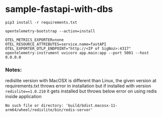 # sample-fastapi-with-dbs

```
pip3 install -r requirements.txt
```

```
opentelemetry-bootstrap --action=install
```

```
OTEL_METRICS_EXPORTER=none OTEL_RESOURCE_ATTRIBUTES=service.name=fastAPI OTEL_EXPORTER_OTLP_ENDPOINT="http://<IP of SigNoz>:4317" opentelemetry-instrument uvicorn app.main:app --port 5001 --host 0.0.0.0
```

### Notes:
redislite version with MacOSX is different than Linux, the given version at requirements.txt throws error in installation but if installed with version `redislite==1.0.210` it gets installed but throws below error on using redis inside application
```
No such file or directory: 'build/bdist.macosx-11-arm64/wheel/redislite/bin/redis-server'
```
